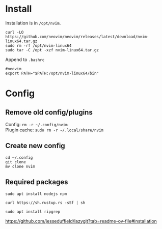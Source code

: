 # Install

Installation is in `/opt/nvim`.
```
curl -LO https://github.com/neovim/neovim/releases/latest/download/nvim-linux64.tar.gz
sudo rm -rf /opt/nvim-linux64
sudo tar -C /opt -xzf nvim-linux64.tar.gz
```
Append to `.bashrc`
```
#neovim
export PATH="$PATH:/opt/nvim-linux64/bin"
```

# Config

## Remove old config/plugins
Config: `rm -r ~/.config/nvim`  
Plugin cache: `sudo rm -r ~/.local/share/nvim`

## Create new config

```
cd ~/.config
git clone
mv clone nvim
```

## Required packages

`sudo apt install nodejs npm`

`curl https://sh.rustup.rs -sSf | sh`

`sudo apt install ripgrep`

https://github.com/jesseduffield/lazygit?tab=readme-ov-file#installation

